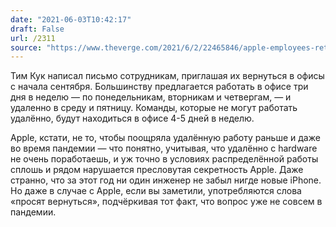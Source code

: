 ```yaml
---
date: "2021-06-03T10:42:17"
draft: False
url: /2311
source: "https://www.theverge.com/2021/6/2/22465846/apple-employees-return-office-three-days-week-september?scrolla=5eb6d68b7fedc32c19ef33b4"
---
```


Тим Кук написал письмо сотрудникам, приглашая их вернуться в офисы с начала сентября. Большинству предлагается работать в офисе три дня в неделю — по понедельникам, вторникам и четвергам, — и удаленно в среду и пятницу. Команды, которые не могут работать удалённо, будут находиться в офисе 4-5 дней в неделю. 

Apple, кстати, не то, чтобы поощряла удалённую работу раньше и даже во время пандемии — что понятно, учитывая, что удалённо с hardware не очень поработаешь, и уж точно в условиях распределённой работы сплошь и рядом нарушается пресловутая секретность Apple. Даже странно, что за этот год ни один инженер не забыл нигде новые iPhone. Но даже в случае с Apple, если вы заметили, употребляются слова «просят вернуться», подчёркивая тот факт, что вопрос уже не совсем в пандемии.
